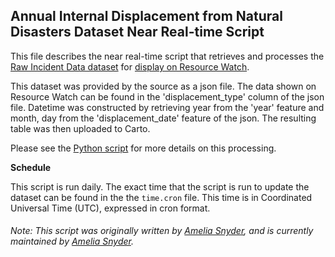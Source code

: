 ## Annual Internal Displacement from Natural Disasters Dataset Near Real-time Script
This file describes the near real-time script that retrieves and processes the [Raw Incident Data dataset](https://incidentnews.noaa.gov/) for [display on Resource Watch](https://resourcewatch.org/data/explore/soc062c-Internal-Displacement-NRT).

This dataset was provided by the source as a json file. The data shown on Resource Watch can be found in the 'displacement_type' column of the json file. Datetime was constructed by retrieving year from the 'year' feature and month, day from the 'displacement_date' feature of the json. The resulting table was then uploaded to Carto.

Please see the [Python script](https://github.com/resource-watch/nrt-scripts/blob/master/soc_062_internal_displacement/contents/src/__init__.py) for more details on this processing.

**Schedule**

This script is run daily. The exact time that the script is run to update the dataset can be found in the the `time.cron` file. This time is in Coordinated Universal Time (UTC), expressed in cron format.

###### Note: This script was originally written by [Amelia Snyder](https://www.wri.org/profile/amelia-snyder), and is currently maintained by [Amelia Snyder](https://www.wri.org/profile/amelia-snyder).
